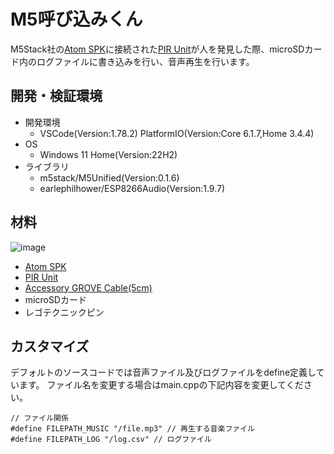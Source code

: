 # M5呼び込みくん

M5Stack社の[Atom SPK](https://docs.m5stack.com/en/atom/atom_spk)に接続された[PIR Unit](https://docs.m5stack.com/ja/unit/pir)が人を発見した際、microSDカード内のログファイルに書き込みを行い、音声再生を行います。

## 開発・検証環境

- 開発環境
  - VSCode(Version:1.78.2) PlatformIO(Version:Core 6.1.7,Home 3.4.4)
- OS
  - Windows 11 Home(Version:22H2)
- ライブラリ
  - m5stack/M5Unified(Version:0.1.6)
  - earlephilhower/ESP8266Audio(Version:1.9.7) 

## 材料

![image](https://github.com/GomiHgy/M5YobikomiKun/assets/10735253/ef1dc959-7838-4a01-bb58-0bcc94f90615)

- [Atom SPK](https://docs.m5stack.com/en/atom/atom_spk)
- [PIR Unit](https://docs.m5stack.com/ja/unit/pir)
- [Accessory GROVE Cable(5cm)](https://docs.m5stack.com/ja/accessory/cable/grove_cable)
- microSDカード
- レゴテクニックピン

## カスタマイズ

デフォルトのソースコードでは音声ファイル及びログファイルをdefine定義しています。
ファイル名を変更する場合はmain.cppの下記内容を変更してください。

```
// ファイル関係
#define FILEPATH_MUSIC "/file.mp3" // 再生する音楽ファイル
#define FILEPATH_LOG "/log.csv" // ログファイル
```
